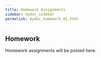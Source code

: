 ```yaml
---
title: Homework Assignments 
sidebar: mydoc_sidebar
permalink: mydoc_homework_01.html 
---
```


## Homework

Homework assignments will be posted here.
